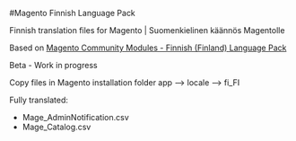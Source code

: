#Magento Finnish Language Pack

 Finnish translation files for Magento | Suomenkielinen käännös Magentolle
 
 Based on [Magento Community Modules - Finnish (Finland) Language Pack](https://www.magentocommerce.com/magento-connect/magento-community-modules-finnish-finland-language-pack.html)
 
 Beta - Work in progress
 
 Copy files in Magento installation folder app --> locale --> fi_FI
 
 
Fully translated:
 
 - Mage_AdminNotification.csv
 - Mage_Catalog.csv